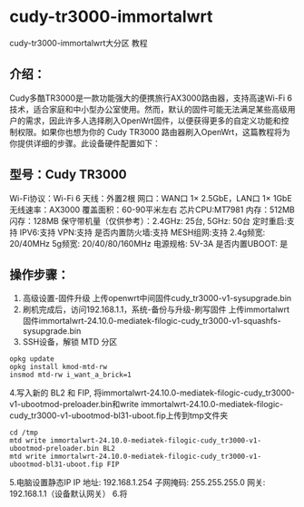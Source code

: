 # cudy-tr3000-immortalwrt
cudy-tr3000-immortalwrt大分区 教程

## 介绍：
Cudy多酷TR3000是一款功能强大的便携旅行AX3000路由器，支持高速Wi-Fi 6技术，适合家庭和中小型办公室使用。然而，默认的固件可能无法满足某些高级用户的需求，因此许多人选择刷入OpenWrt固件，以便获得更多的自定义功能和控制权限。如果你也想为你的 Cudy TR3000 路由器刷入OpenWrt，这篇教程将为你提供详细的步骤。此设备硬件配置如下：

## 型号：Cudy TR3000
Wi-Fi协议：Wi-Fi 6
天线：外置2根
网口：WAN口 1× 2.5GbE，LAN口 1× 1GbE
无线速率：AX3000
覆盖面积：60-90平米左右
芯片CPU:MT7981
内存：512MB
闪存：128MB
保守带机量（仅供参考）：2.4GHz: 25台, 5GHz: 50台
定时重启:支持
IPV6:支持
VPN:支持
是否内置防火墙:支持
MESH组网:支持
2.4g频宽: 20/40MHz
5g频宽: 20/40/80/160MHz
电源规格: 5V-3A
是否内置UBOOT: 是


## 操作步骤：
1. 高级设置-固件升级 上传openwrt中间固件cudy_tr3000-v1-sysupgrade.bin
3. 刷机完成后，访问192.168.1.1，系统-备份与升级-刷写固件 上传immortalwrt固件immortalwrt-24.10.0-mediatek-filogic-cudy_tr3000-v1-squashfs-sysupgrade.bin
4. SSH设备，解锁 MTD 分区
~~~
opkg update
opkg install kmod-mtd-rw
insmod mtd-rw i_want_a_brick=1
~~~
4.写入新的 BL2 和 FIP, 将immortalwrt-24.10.0-mediatek-filogic-cudy_tr3000-v1-ubootmod-preloader.bin和write immortalwrt-24.10.0-mediatek-filogic-cudy_tr3000-v1-ubootmod-bl31-uboot.fip上传到tmp文件夹
~~~
cd /tmp
mtd write immortalwrt-24.10.0-mediatek-filogic-cudy_tr3000-v1-ubootmod-preloader.bin BL2
mtd write immortalwrt-24.10.0-mediatek-filogic-cudy_tr3000-v1-ubootmod-bl31-uboot.fip FIP
~~~
5.电脑设置静态IP
IP 地址: 192.168.1.254
子网掩码: 255.255.255.0
网关: 192.168.1.1（设备默认网关）
6.将
